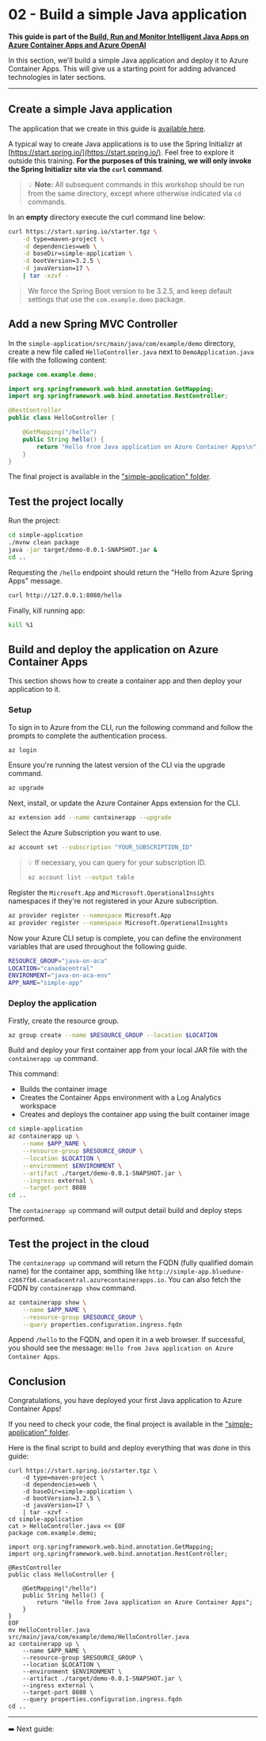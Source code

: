 # 02 - Build a simple Java application

__This guide is part of the [Build, Run and Monitor Intelligent Java Apps on Azure Container Apps and Azure OpenAI](../README.md)__

In this section, we'll build a simple Java application and deploy it to Azure Container Apps. This will give us a starting point for adding advanced technologies in later sections.

---

## Create a simple Java application

The application that we create in this guide is [available here](simple-application/).

A typical way to create Java applications is to use the Spring Initializr at [https://start.spring.io/](https://start.spring.io/). Feel free to explore it outside this training. **For the purposes of this training, we will only invoke the Spring Initializr site via the `curl` command**.

>💡 __Note:__ All subsequent commands in this workshop should be run from the same directory, except where otherwise indicated via `cd` commands.

In an __empty__ directory execute the curl command line below:

```bash
curl https://start.spring.io/starter.tgz \
    -d type=maven-project \
    -d dependencies=web \
    -d baseDir=simple-application \
    -d bootVersion=3.2.5 \
    -d javaVersion=17 \
    | tar -xzvf -
```

> We force the Spring Boot version to be 3.2.5, and keep default settings that use the `com.example.demo` package.

## Add a new Spring MVC Controller

In the `simple-application/src/main/java/com/example/demo` directory, create a
new file called `HelloController.java` next to `DemoApplication.java` file with
the following content:

```java
package com.example.demo;

import org.springframework.web.bind.annotation.GetMapping;
import org.springframework.web.bind.annotation.RestController;

@RestController
public class HelloController {

    @GetMapping("/hello")
    public String hello() {
        return "Hello from Java application on Azure Container Apps\n";
    }
}
```

The final project is available in the ["simple-application" folder](simple-application/).

## Test the project locally

Run the project:

```bash
cd simple-application
./mvnw clean package
java -jar target/demo-0.0.1-SNAPSHOT.jar &
cd ..
```

Requesting the `/hello` endpoint should return the "Hello from Azure Spring Apps" message.

```bash
curl http://127.0.0.1:8080/hello
```

Finally, kill running app:

```bash
kill %1
```

## Build and deploy the application on Azure Container Apps

This section shows how to create a container app and then deploy your application to it.

### Setup

To sign in to Azure from the CLI, run the following command and follow the prompts to complete the authentication process.

```bash
az login
```

Ensure you're running the latest version of the CLI via the upgrade command.

```bash
az upgrade
```

Next, install, or update the Azure Container Apps extension for the CLI.

```bash
az extension add --name containerapp --upgrade
```

Select the Azure Subscription you want to use.

```bash
az account set --subscription "YOUR_SUBSCRIPTION_ID"
```

> 💡 If necessary, you can query for your subscription ID.
> 
> ```bash
> az account list --output table
> ```

Register the `Microsoft.App` and `Microsoft.OperationalInsights` namespaces if they're not registered in your Azure subscription.

```bash
az provider register --namespace Microsoft.App
az provider register --namespace Microsoft.OperationalInsights
```

Now your Azure CLI setup is complete, you can define the environment variables that are used throughout the following guide.

```bash
RESOURCE_GROUP="java-on-aca"
LOCATION="canadacentral"
ENVIRONMENT="java-on-aca-env"
APP_NAME="simple-app"
```

### Deploy the application

Firstly, create the resource group.

```bash
az group create --name $RESOURCE_GROUP --location $LOCATION
```

Build and deploy your first container app from your local JAR file with the `containerapp up` command.

This command:

- Builds the container image
- Creates the Container Apps environment with a Log Analytics workspace
- Creates and deploys the container app using the built container image

```bash
cd simple-application
az containerapp up \
    --name $APP_NAME \
    --resource-group $RESOURCE_GROUP \
    --location $LOCATION \
    --environment $ENVIRONMENT \
    --artifact ./target/demo-0.0.1-SNAPSHOT.jar \
    --ingress external \
    --target-port 8080
cd ..
```

The `containerapp up` command will output detail build and deploy steps performed.

## Test the project in the cloud

The `containerapp up` command will return the FQDN (fully qualified domain name) for the container app, somthing like `http://simple-app.bluedune-c2667fb6.canadacentral.azurecontainerapps.io`. You can also fetch the FQDN by `containerapp show` command.

```bash
az containerapp show \
    --name $APP_NAME \
    --resource-group $RESOURCE_GROUP \
    --query properties.configuration.ingress.fqdn
```

Append `/hello` to the FQDN, and open it in a web browser. If successful, you should see the message: `Hello from Java application on Azure Container Apps`.

## Conclusion

Congratulations, you have deployed your first Java application to Azure Container Apps!

If you need to check your code, the final project is available in the ["simple-application" folder](simple-application/).

Here is the final script to build and deploy everything that was done in this guide:

```
curl https://start.spring.io/starter.tgz \
    -d type=maven-project \
    -d dependencies=web \
    -d baseDir=simple-application \
    -d bootVersion=3.2.5 \
    -d javaVersion=17 \
    | tar -xzvf -
cd simple-application
cat > HelloController.java << EOF
package com.example.demo;

import org.springframework.web.bind.annotation.GetMapping;
import org.springframework.web.bind.annotation.RestController;

@RestController
public class HelloController {

    @GetMapping("/hello")
    public String hello() {
        return "Hello from Java application on Azure Container Apps";
    }
}
EOF
mv HelloController.java src/main/java/com/example/demo/HelloController.java
az containerapp up \
    --name $APP_NAME \
    --resource-group $RESOURCE_GROUP \
    --location $LOCATION \
    --environment $ENVIRONMENT \
    --artifact ./target/demo-0.0.1-SNAPSHOT.jar \
    --ingress external \
    --target-port 8080 \
    --query properties.configuration.ingress.fqdn
cd ..
```

---

➡️ Next guide: 